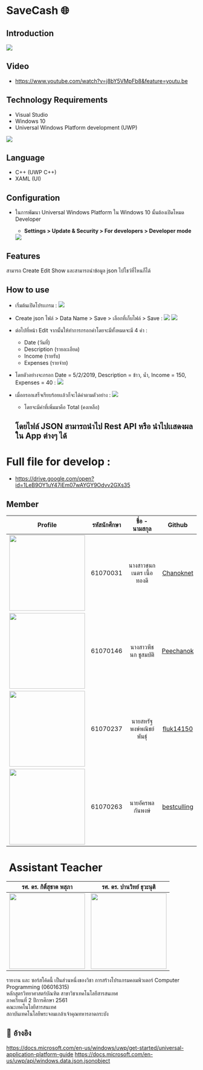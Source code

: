 # SaveCash 🌐

## Introduction
   <img src = "https://github.com/bestculling/Project_SaveCash/blob/master/Imgs/poster.jpg">

## Video
   - https://www.youtube.com/watch?v=j8bY5VMpFb8&feature=youtu.be



## Technology Requirements
  - Visual Studio 
  - Windows 10
  - Universal Windows Platform development (UWP)
   <img src = "https://github.com/bestculling/Project_SaveCash/blob/master/Imgs/UWP.png">
  
  
## Language
  - C++ (UWP C++)
  - XAML (UI)
## Configuration
  - ในการพัฒนา Universal Windows Platform ใน Windows 10 นั้นต้องเปิดโหมด Developer
    - <b>Settings > Update & Security > For developers > Developer mode</b><br/>
    
     <img src = "https://github.com/bestculling/Project_SaveCash/blob/master/Imgs/config.png">

## Features
  สามารถ Create Edit Show และสามารถนำข้อมูล json ไปโชว์ที่ไหนก็ได้

## How to use
  - เริ่มต้นเปิดโปรเเกรม :
    <img src = "https://github.com/bestculling/Project_SaveCash/blob/master/Imgs/start.png">
  - Create json ไฟล์ > Data Name > Save > เลือกที่เก็บไฟล์ > Save :
    <img src = "https://github.com/bestculling/Project_SaveCash/blob/master/Imgs/create.png">
    <img src = "https://github.com/bestculling/Project_SaveCash/blob/master/Imgs/success.png">
  - ต่อไปที่หน้า Edit จากนั้นให้ทำการกรอกค่าโดยจะมีทั้งหมดจะมี 4 ค่า :
     - Date (วันที่)
     - Description (รายละเอียด)
     - Income (รายรับ)
     - Expenses (รายจ่าย)
    
  - โดยตัวอย่างจะกรอก Date = 5/2/2019, Description = ข้าว, น้ำ, Income = 150, Expenses =  40 :
    <img src = "https://github.com/bestculling/Project_SaveCash/blob/master/Imgs/edit.png">
    
  - เมื่อกรอกเสร็จเรียบร้อยเเล้วก็จะได้ค่าตามตัวอย่าง :
    <img src = "https://github.com/bestculling/Project_SaveCash/blob/master/Imgs/json.png">
    - โดยจะมีค่าที่เพิ่มมาคือ Total (คงเหลือ)
 
    ## โดยไฟล์ JSON สามารถนำไป Rest API หรือ นำไปเเสดงผลใน App ต่างๆ ได้
# Full file for develop :
  - https://drive.google.com/open?id=1LeB9OY1uY47iEm07wAYGY9Odvv2GXs35
    
## Member
| Profile | รหัสนักศึกษา        | ชื่อ - นามสกุล | Github |
|:---------:| :-------------: |:---------------------:| :-------------: |
| <a><img src="https://avatars0.githubusercontent.com/u/42911683?s=400&u=431dcfbada4a650387f1a2fd0ab1c1882a85872e&v=4" width="200px"></a> | 61070031    | นางสาวชนกเนตร เนื้อทองดี| [Chanoknet](https://github.com/Chanoknet) |
| <a><img src="https://avatars1.githubusercontent.com/u/42942851?s=400&u=03e25671b186d3e3a6f149248ba0ff64adb15554&v=4" width="200px"></a> | 61070146    | นางสาวพีชนก ชูสมบัติ | [Peechanok](https://github.com/Peechanok) |
| <a><img src="https://avatars3.githubusercontent.com/u/43024125?s=400&u=5ba40e931f930fb29b0e619f7237fd55f0608d4d&v=4" width="200px"></a> | 61070237    | นายสหรัฐ พงษ์พณิชย์พันธ์ุ | [fluk14150](https://github.com/fluk14150) |
| <a><img src="https://avatars0.githubusercontent.com/u/42959703?s=400&amp;u=0b955bd365c9e28826b7c2b92022e7a005458326&amp;v=4" width="200px"></a> | 61070263    | นายอัครพล กันพงษ์| [bestculling](https://github.com/bestculling) |
# ![]() Assistant Teacher
|รศ. ดร. กิติ์สุชาต พสุภา|รศ. ดร. ปานวิทย์ ธุวะนุติ|
|:-:|:-:|
|<a><img src="https://www.it.kmitl.ac.th/wp-content/uploads/2017/12/Kitsuchart-300x300.jpg" width="200px"></a> |<a><img src="https://www.it.kmitl.ac.th/wp-content/uploads/2017/12/Panwit-300x300.jpg" width="200px"></a>|


รายงาน และ ซอร์สโค้ดนี้ เป็นส่วนหนึ่งของวิชา การสร้างโปรแกรมคอมพิวเตอร์ Computer Programming (06016315)<br>
หลักสูตรวิทยาศาสตร์บัณฑิต สาขาวิชาเทคโนโลยีสารสนเทศ<br>
ภาคเรียนที่ 2 ปีการศึกษา 2561<br>
คณะเทคโนโลยีสารสนเทศ<br>
สถาบันเทคโนโลยีพระจอมเกล้าเจ้าคุณทหารลาดกระบัง<br>

## 🔗 อ้างอิง
  https://docs.microsoft.com/en-us/windows/uwp/get-started/universal-application-platform-guide
  https://docs.microsoft.com/en-us/uwp/api/windows.data.json.jsonobject
